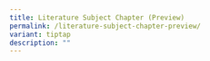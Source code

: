 ```yaml
---
title: Literature Subject Chapter (Preview)
permalink: /literature-subject-chapter-preview/
variant: tiptap
description: ""
---
```

